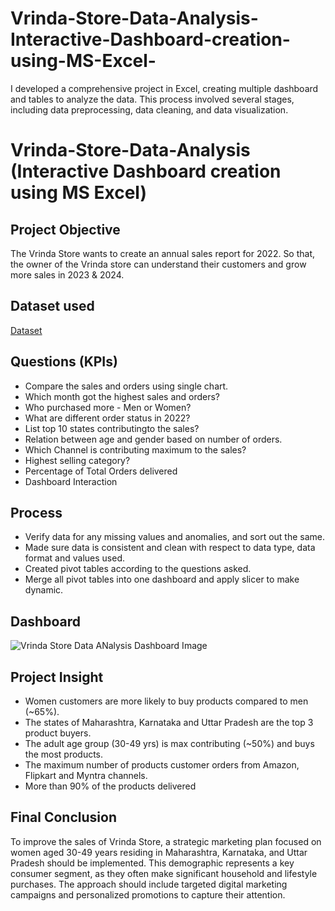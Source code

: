 # Vrinda-Store-Data-Analysis-Interactive-Dashboard-creation-using-MS-Excel-
I developed a comprehensive project in Excel, creating multiple dashboard and tables to analyze the data. This process involved several stages, including data preprocessing, data cleaning, and data visualization.
# Vrinda-Store-Data-Analysis (Interactive Dashboard creation using MS Excel)
## Project Objective
The Vrinda Store wants to create an annual sales report for 2022. So that, the owner of the Vrinda store can understand their customers and grow more sales in 2023 & 2024.
## Dataset used
<a href= "https://github.com/riyasingh2005/Vrinda-Store-Data-Analysis-Interactive-Dashboard-creation-using-MS-Excel-/blob/main/Vrinda%20Store%20Excel%20Sheet.xlsx">Dataset</a>
## Questions (KPIs)
- Compare the sales and orders using single chart.
- Which month got the highest sales and orders?
- Who purchased more - Men or Women?
- What are different order status in 2022?
- List top 10 states contributingto the sales?
- Relation between age and gender based on number of orders.
- Which Channel is contributing maximum to the sales?
- Highest selling category?
- Percentage of Total Orders delivered
- Dashboard Interaction <a href= "https://github.com/riyasingh2005/Vrinda-Store-Data-Analysis-Interactive-Dashboard-creation-using-MS-Excel-/blob/main/Vrinda%20Store%20Data%20ANalysis%20Dashboard%20Image.png"></a>

## Process
- Verify data for any missing values and anomalies, and sort out the same.
- Made sure data is consistent and clean with respect to data type, data format and values used.
- Created pivot tables according to the questions asked.
- Merge all pivot tables into one dashboard and apply slicer to make dynamic.

## Dashboard
![Vrinda Store Data ANalysis Dashboard Image](https://github.com/user-attachments/assets/8b16a14b-ac05-446f-8f88-ed06557506ee)


## Project Insight
- Women customers are more likely to buy products compared to men (~65%).
- The states of Maharashtra, Karnataka and Uttar Pradesh are the top 3 product buyers.
- The adult age group (30-49 yrs) is max contributing (~50%) and buys the most products.
- The maximum number of products customer orders from Amazon, Flipkart and Myntra channels.
- More than 90% of the products delivered
## Final Conclusion
To improve the sales of Vrinda Store, a strategic marketing plan focused on women aged 30-49 years residing in Maharashtra, Karnataka, and Uttar Pradesh should be implemented. This demographic represents a key consumer segment, as they often make significant household and lifestyle purchases. The approach should include targeted digital marketing campaigns and personalized promotions to capture their attention.
